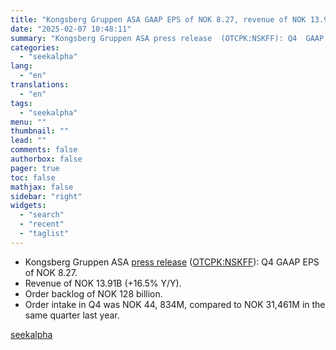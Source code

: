 ```yaml
---
title: "Kongsberg Gruppen ASA GAAP EPS of NOK 8.27, revenue of NOK 13.91B"
date: "2025-02-07 10:48:11"
summary: "Kongsberg Gruppen ASA press release  (OTCPK:NSKFF): Q4  GAAP EPS of NOK 8.27. Revenue of NOK 13.91B (+16.5% Y/Y). Order backlog of NOK 128 billion. Order intake in Q4 was NOK 44, 834M, compared to NOK 31,461M in the same quarter last year."
categories:
  - "seekalpha"
lang:
  - "en"
translations:
  - "en"
tags:
  - "seekalpha"
menu: ""
thumbnail: ""
lead: ""
comments: false
authorbox: false
pager: true
toc: false
mathjax: false
sidebar: "right"
widgets:
  - "search"
  - "recent"
  - "taglist"
---
```


* Kongsberg Gruppen ASA [press release](https://www.kongsberg.com/globalassets/kongsberg-asa/5.-investor-relations/1.3.-reports-and-presentations/1.3.2.-quarterly-reports/2024/q4/kog-quarterly-report-english.pdf) ([OTCPK:NSKFF](https://seekingalpha.com/symbol/NSKFF "Kongsberg Gruppen ASA")): Q4 GAAP EPS of NOK 8.27.
* Revenue of NOK 13.91B (+16.5% Y/Y).
* Order backlog of NOK 128 billion.
* Order intake in Q4 was NOK 44, 834M, compared to NOK 31,461M in the same quarter last year.

[seekalpha](https://seekingalpha.com/news/4404992-kongsberg-gruppen-asa-gaap-eps-of-nok-827-revenue-of-nok-1391b)
